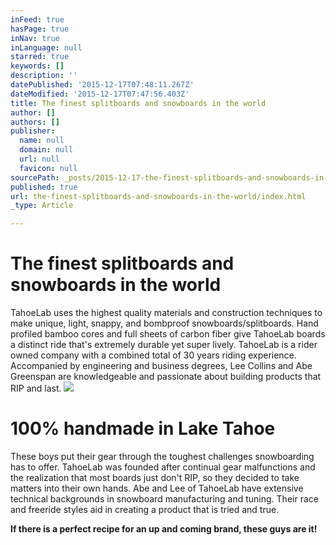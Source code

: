 ```yaml
---
inFeed: true
hasPage: true
inNav: true
inLanguage: null
starred: true
keywords: []
description: ''
datePublished: '2015-12-17T07:48:11.267Z'
dateModified: '2015-12-17T07:47:56.403Z'
title: The finest splitboards and snowboards in the world
author: []
authors: []
publisher:
  name: null
  domain: null
  url: null
  favicon: null
sourcePath: _posts/2015-12-17-the-finest-splitboards-and-snowboards-in-the-world.md
published: true
url: the-finest-splitboards-and-snowboards-in-the-world/index.html
_type: Article

---
```

# The finest splitboards and snowboards in the world

TahoeLab uses the highest quality materials and construction techniques to make unique, light, snappy, and bombproof snowboards/splitboards. Hand profiled bamboo cores and full sheets of carbon fiber give TahoeLab boards a distinct ride that's extremely durable yet super lively. TahoeLab is a rider owned company with a combined total of 30 years riding experience. Accompanied by engineering and business degrees, Lee Collins and Abe Greenspan are knowledgeable and passionate about building products that RIP and last. ![](https://the-grid-user-content.s3-us-west-2.amazonaws.com/899ed81f-1783-4b8e-95f5-b8caae69d49c.jpg)

# 100% handmade in Lake Tahoe 

These boys put their gear through the toughest challenges snowboarding has to offer. TahoeLab was founded after continual gear malfunctions and the realization that most boards just don't RIP, so they decided to take matters into their own hands. Abe and Lee of TahoeLab have extensive technical backgrounds in snowboard manufacturing and tuning. Their race and freeride styles aid in creating a product that is tried and true. 

**If there is a perfect recipe for an up and coming brand, these guys are it!**